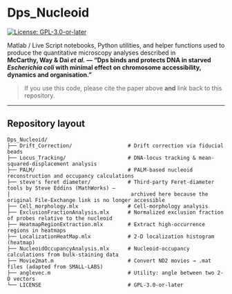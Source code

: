 # Dps_Nucleoid

[![License: GPL-3.0-or-later](https://img.shields.io/badge/License-GPL%20v3%2B-blue.svg)](./LICENSE)

Matlab / Live Script notebooks, Python utilities, and helper functions used to produce the quantitative microscopy analyses described in  
**McCarthy, Way & Dai *et al.* — “Dps binds and protects DNA in starved *Escherichia coli* with minimal effect on chromosome accessibility, dynamics and organisation.”**

> If you use this code, please cite the paper above **and** link back to this repository.

---

## Repository layout

```text
Dps_Nucleoid/
├── Drift_Correction/                  # Drift correction via fiducial beads
├── Locus_Tracking/                    # DNA-locus tracking & mean-squared-displacement analysis
├── PALM/                              # PALM-based nucleoid reconstruction and occupancy calculations
├── steve's feret diameter/            # Third-party Feret-diameter tools by Steve Eddins (MathWorks) —
│                                       archived here because the original File-Exchange link is no longer accessible
├── Cell_morphology.mlx                # Cell-morphology analysis
├── ExclusionFractionAnalysis.mlx      # Normalized exclusion fraction of probes relative to the nucleoid
├── HeatmapRegionExtraction.mlx        # Extract high-occurrence regions in heatmaps
├── LocalizationHeatMap.mlx            # 2-D localization histogram (heatmap)
├── NucleoidOccupancyAnalysis.mlx      # Nucleoid-occupancy calculations from bulk-staining data
├── Movie2mat.m                        # Convert ND2 movies → .mat files (adapted from SMALL-LABS)
├── anglevec.m                         # Utility: angle between two 2-D vectors
└── LICENSE                            # GPL-3.0-or-later
